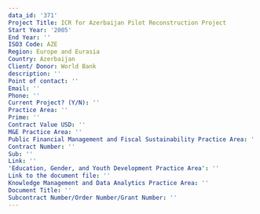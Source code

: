 ```yaml
---
data_id: '371'
Project Title: ICR for Azerbaijan Pilot Reconstruction Project
Start Year: '2005'
End Year: ''
ISO3 Code: AZE
Region: Europe and Eurasia
Country: Azerbaijan
Client/ Donor: World Bank
description: ''
Point of contact: ''
Email: ''
Phone: ''
Current Project? (Y/N): ''
Practice Area: ''
Prime: ''
Contract Value USD: ''
M&E Practice Area: ''
Public Financial Management and Fiscal Sustainability Practice Area: ''
Contract Number: ''
Sub: ''
Link: ''
'Education, Gender, and Youth Development Practice Area': ''
Link to the document file: ''
Knowledge Management and Data Analytics Practice Area: ''
Document Title: ''
Subcontract Number/Order Number/Grant Number: ''
---
```

